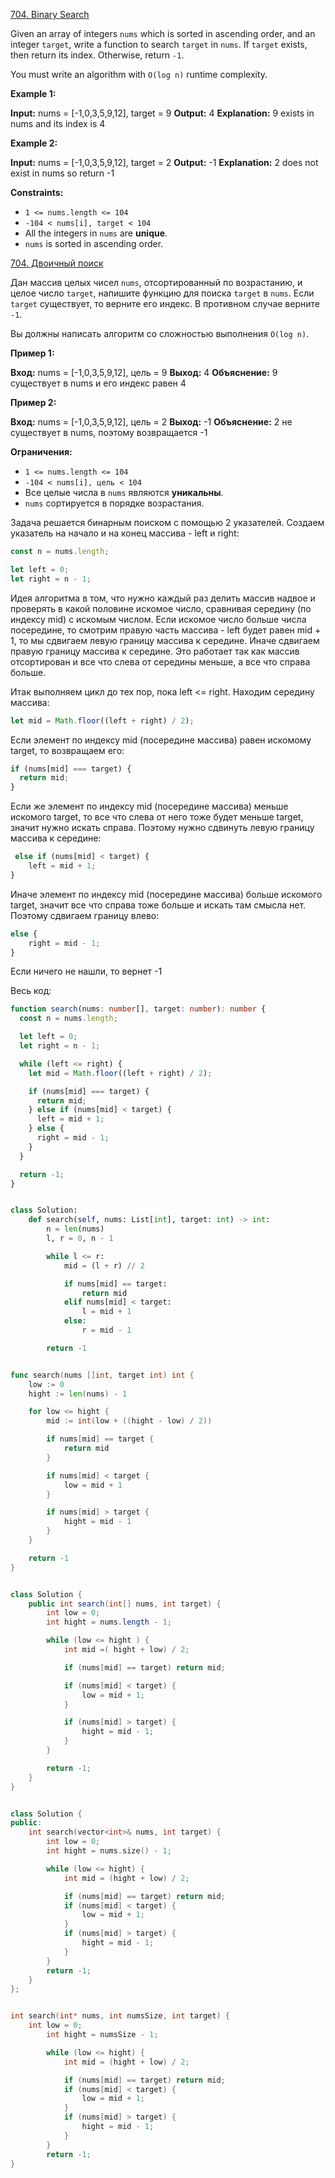 [704. Binary Search](https://leetcode.com/problems/binary-search/)

Given an array of integers `nums` which is sorted in ascending order, and an integer `target`, write a function to search `target` in `nums`. If `target` exists, then return its index. Otherwise, return `-1`.

You must write an algorithm with `O(log n)` runtime complexity.

**Example 1:**

**Input:** nums = [-1,0,3,5,9,12], target = 9
**Output:** 4
**Explanation:** 9 exists in nums and its index is 4

**Example 2:**

**Input:** nums = [-1,0,3,5,9,12], target = 2
**Output:** -1
**Explanation:** 2 does not exist in nums so return -1

**Constraints:**

- `1 <= nums.length <= 104`
- `-104 < nums[i], target < 104`
- All the integers in `nums` are **unique**.
- `nums` is sorted in ascending order.

[704. Двоичный поиск](https://leetcode.com/problems/binary-search/)

Дан массив целых чисел `nums`, отсортированный по возрастанию, и целое число `target`, напишите функцию для поиска `target` в `nums`. Если `target` существует, то верните его индекс. В противном случае верните `-1`.

Вы должны написать алгоритм со сложностью выполнения `O(log n)`.

**Пример 1:**

**Вход:** nums = [-1,0,3,5,9,12], цель = 9
**Выход:** 4
**Объяснение:** 9 существует в nums и его индекс равен 4

**Пример 2:**

**Вход:** nums = [-1,0,3,5,9,12], цель = 2
**Выход:** -1
**Объяснение:** 2 не существует в nums, поэтому возвращается -1

**Ограничения:**

- `1 <= nums.length <= 104`
- `-104 < nums[i], цель < 104`
- Все целые числа в `nums` являются **уникальны**.
- `nums` сортируется в порядке возрастания.

Задача решается бинарным поиском с помощью 2 указателей.
Создаем указатель на начало и на конец массива - left и right:

```typescript
const n = nums.length;

let left = 0;
let right = n - 1;
```

Идея алгоритма в том, что нужно каждый раз делить массив надвое и проверять в какой половине искомое число, сравнивая середину (по индексу mid) с искомым числом. Если искомое число больше числа посередине, то смотрим правую часть массива - left будет равен mid + 1, то мы сдвигаем левую границу массива к середине. Иначе сдвигаем правую границу массива к середине. Это работает так как массив отсортирован и все что слева от середины меньше, а все что справа больше.

Итак выполняем цикл до тех пор, пока left <= right. Находим середину массива:

```typescript
let mid = Math.floor((left + right) / 2);
```

Если элемент по индексу mid (посередине массива) равен искомому target, то возвращаем его:

```typescript
if (nums[mid] === target) {
  return mid;
}
```

Если же элемент по индексу mid (посередине массива) меньше искомого target, то все что слева от него тоже будет меньше target, значит нужно искать справа. Поэтому нужно сдвинуть левую границу массива к середине:

```typescript
 else if (nums[mid] < target) {
	left = mid + 1;
}
```

Иначе элемент по индексу mid (посередине массива) больше искомого target, значит все что справа тоже больше и искать там смысла нет. Поэтому сдвигаем границу влево:

```typescript
else {
	right = mid - 1;
}
```

Если ничего не нашли, то вернет -1

Весь код:

```typescript
function search(nums: number[], target: number): number {
  const n = nums.length;

  let left = 0;
  let right = n - 1;

  while (left <= right) {
    let mid = Math.floor((left + right) / 2);

    if (nums[mid] === target) {
      return mid;
    } else if (nums[mid] < target) {
      left = mid + 1;
    } else {
      right = mid - 1;
    }
  }

  return -1;
}
```

```py

class Solution:
    def search(self, nums: List[int], target: int) -> int:
        n = len(nums)
        l, r = 0, n - 1

        while l <= r:
            mid = (l + r) // 2

            if nums[mid] == target:
                return mid
            elif nums[mid] < target:
                l = mid + 1
            else:
                r = mid - 1

        return -1

```

```go

func search(nums []int, target int) int {
    low := 0
    hight := len(nums) - 1

    for low <= hight {
        mid := int(low + ((hight - low) / 2))

        if nums[mid] == target {
            return mid
        }

        if nums[mid] < target {
            low = mid + 1
        }

        if nums[mid] > target {
            hight = mid - 1
        }
    }

    return -1
}

```

```java

class Solution {
    public int search(int[] nums, int target) {
        int low = 0;
        int hight = nums.length - 1;

        while (low <= hight ) {
            int mid =( hight + low) / 2;

            if (nums[mid] == target) return mid;

            if (nums[mid] < target) {
                low = mid + 1;
            }

            if (nums[mid] > target) {
                hight = mid - 1;
            }
        }

        return -1;
    }
}

```

```cpp

class Solution {
public:
    int search(vector<int>& nums, int target) {
        int low = 0;
        int hight = nums.size() - 1;

        while (low <= hight) {
            int mid = (hight + low) / 2;

            if (nums[mid] == target) return mid;
            if (nums[mid] < target) {
                low = mid + 1;
            }
            if (nums[mid] > target) {
                hight = mid - 1;
            }
        }
        return -1;
    }
};

```

```c

int search(int* nums, int numsSize, int target) {
    int low = 0;
        int hight = numsSize - 1;

        while (low <= hight) {
            int mid = (hight + low) / 2;

            if (nums[mid] == target) return mid;
            if (nums[mid] < target) {
                low = mid + 1;
            }
            if (nums[mid] > target) {
                hight = mid - 1;
            }
        }
        return -1;
}

```
